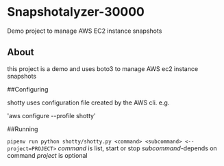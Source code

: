 # Snapshotalyzer-30000
Demo project to manage AWS EC2 instance snapshots

## About

this project is a demo and uses boto3 to manage AWS ec2 instance snapshots

##Configuring

shotty uses configuration file created by the AWS cli. e.g.

'aws configure --profile shotty'

##Running

`pipenv run python shotty/shotty.py <command> <subcommand> <--project=PROJECT>`
*command* is list, start or stop
*subcommand*-depends on command
*project* is optional
